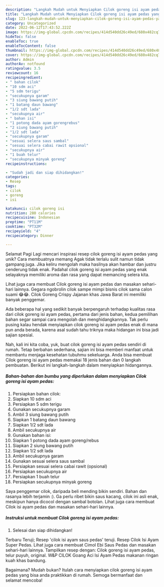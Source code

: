 ```yaml
---
description: "Langkah Mudah untuk Menyiapkan Cilok goreng isi ayam pedas yang Enak, Lezat"
title: "Langkah Mudah untuk Menyiapkan Cilok goreng isi ayam pedas yang Enak, Lezat"
slug: 123-langkah-mudah-untuk-menyiapkan-cilok-goreng-isi-ayam-pedas-yang-enak-lezat
category: Uncategorized
date: 2022-06-12T17:43:52.222Z
image: https://img-global.cpcdn.com/recipes/414d540dd26c49ed/680x482cq70/cilok-goreng-isi-ayam-pedas-foto-resep-utama.jpg
hideToc: false
enableToc: true
enableTocContent: false
thumbnail: https://img-global.cpcdn.com/recipes/414d540dd26c49ed/680x482cq70/cilok-goreng-isi-ayam-pedas-foto-resep-utama.jpg
cover: https://img-global.cpcdn.com/recipes/414d540dd26c49ed/680x482cq70/cilok-goreng-isi-ayam-pedas-foto-resep-utama.jpg
author: Admin
authorAv: notfound
ratingvalue: 3.5
reviewcount: 16
recipeingredient:
- " bahan cilok"
- "10 sdm aci"
- "5 sdm terigu"
- "secukupnya garam"
- "3 siung bawang putih"
- "1 batang daun bawang"
- "1/2 sdt lada"
- "secukupnya air"
- " bahan isi"
- "1 potong dada ayam gorengrebus"
- "2 siung bawang putih"
- "1/2 sdt lada"
- "secukupnya garam"
- "sesuai selera saus sambal"
- "sesuai selera cabai rawit opsional"
- "secukupnya air"
- "1 buah telur"
- "secukupnya minyak goreng"
recipeinstructions:

- "Sudah jadi dan siap dihidangkan!"
categories:
- Resep
tags:
- cilok
- goreng
- isi

katakunci: cilok goreng isi 
nutrition: 280 calories
recipecuisine: Indonesian
preptime: "PT11M"
cooktime: "PT32M"
recipeyield: "4"
recipecategory: Dinner

---
```



Selamat Pagi Lagi mencari inspirasi resep cilok goreng isi ayam pedas yang unik? Cara membuatnya memang Agak tidak terlalu sulit namun tidak gampang juga. Jika keliru mengolah maka hasilnya akan hambar dan justru cenderung tidak enak. Padahal cilok goreng isi ayam pedas yang enak selayaknya memiliki aroma dan rasa yang dapat memancing selera kita.


Lihat juga cara membuat Cilok goreng isi ayam pedas dan masakan sehari-hari lainnya. Gegara ngobrolin cilok sampe mimpi bisnis cilok sama calon suami 😂😂. Cilok Goreng Crispy Jajanan khas Jawa Barat ini memiliki banyak penggemar.

Ada beberapa hal yang sedikit banyak berpengaruh terhadap kualitas rasa dari cilok goreng isi ayam pedas, pertama dari jenis bahan, kedua pemilihan bahan segar sampai cara mengolah dan menghidangkannya. Tak perlu pusing kalau hendak menyiapkan cilok goreng isi ayam pedas enak di mana pun anda berada, karena asal sudah tahu triknya maka hidangan ini bisa jadi sajian spesial.


Nah, kali ini kita coba, yuk, buat cilok goreng isi ayam pedas sendiri di rumah. Tetap berbahan sederhana, sajian ini bisa memberi manfaat untuk membantu menjaga kesehatan tubuhmu sekeluarga. Anda bisa membuat Cilok goreng isi ayam pedas memakai 18 jenis bahan dan 0 langkah pembuatan. Berikut ini langkah-langkah dalam menyiapkan hidangannya.

<!--inarticleads1-->

##### Bahan-bahan dan bumbu yang diperlukan dalam menyiapkan Cilok goreng isi ayam pedas:

1. Persiapkan  bahan cilok:
1. Siapkan 10 sdm aci
1. Persiapkan 5 sdm terigu
1. Gunakan secukupnya garam
1. Ambil 3 siung bawang putih
1. Siapkan 1 batang daun bawang
1. Siapkan 1/2 sdt lada
1. Ambil secukupnya air
1. Gunakan  bahan isi:
1. Siapkan 1 potong dada ayam goreng/rebus
1. Siapkan 2 siung bawang putih
1. Siapkan 1/2 sdt lada
1. Ambil secukupnya garam
1. Gunakan sesuai selera saus sambal
1. Persiapkan sesuai selera cabai rawit (opsional)
1. Persiapkan secukupnya air
1. Persiapkan 1 buah telur
1. Persiapkan secukupnya minyak goreng


Saya penggemar cilok, daripada beli mending bikin sendiri. Bahan dan rasanya lebih terjamin :). Ga perlu ribet bikin saus kacang, cilok ini asli enak, meskipun hanya dicocol dengan sambal botolan. Lihat juga cara membuat Cilok isi ayam pedas dan masakan sehari-hari lainnya. 

<!--inarticleads2-->

##### Instruksi untuk membuat Cilok goreng isi ayam pedas:


1. Selesai dan siap dihidangkan!

Terbaru Teruji; Resep &#39;cilok isi ayam saus pedas&#39; teruji. Resep Cilok Isi Ayam Super Pedas. Lihat juga cara membuat Cimol Ebi Saus Pedas dan masakan sehari-hari lainnya. Tampilkan resep dengan: Cilok goreng isi ayam pedas, telur puyuh, original. W&amp;P CILOK Goang Aci Isi Ayam Pedas makanan ringan kuah khas bandung. 

Bagaimana? Mudah bukan? Itulah cara menyiapkan cilok goreng isi ayam pedas yang bisa anda praktikkan di rumah. Semoga bermanfaat dan selamat mencoba!
